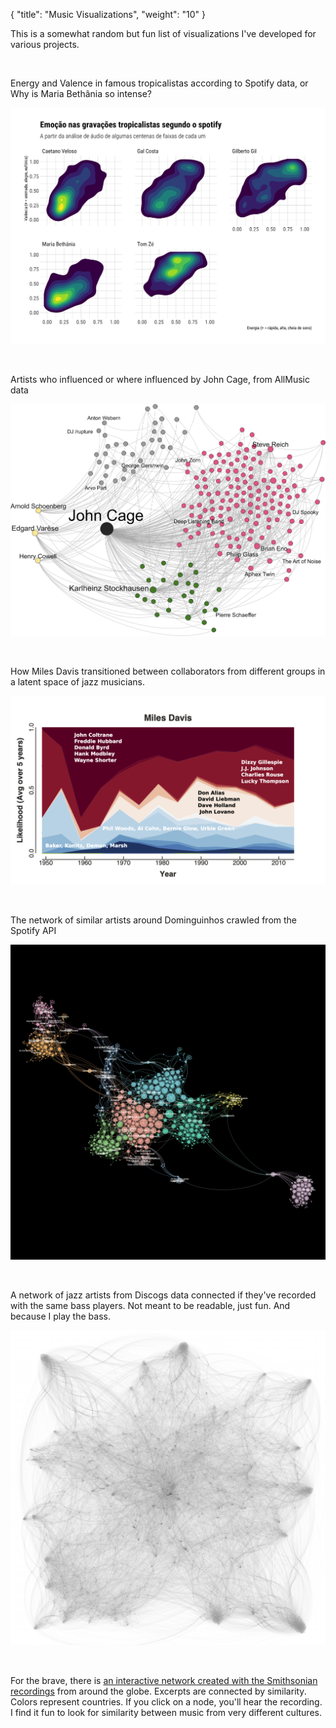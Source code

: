 {
    "title": "Music Visualizations",
    "weight": "10"
}

This is a somewhat random but fun list of visualizations I've developed for various projects.

<br/>

Energy and Valence in famous tropicalistas according to Spotify data, or Why is Maria Bethânia so intense?

![](/tropicalistas.png)

<br/>

Artists who influenced or where influenced by John Cage, from AllMusic data

![](/john-cage.png)

<br/>

How Miles Davis transitioned between collaborators from different groups in a latent space of jazz musicians.

![](/miles-labels.png)


<br/>

The network of similar artists around Dominguinhos crawled from the Spotify API

![](/dominguinhos.png)


<br/>

A network of jazz artists from Discogs data connected if they've recorded with the same bass players. Not meant to be readable, just fun. And because I play the bass.

![](/bassists-small.png)

<br/>

For the brave, there is [an interactive network created with the Smithsonian recordings](https://nazareno.github.io/folkmusicmap/folks-network.html) from around the globe. Excerpts are connected by similarity. Colors represent countries. If you click on a node, you'll hear the recording. I find it fun to look for similarity between music from very different cultures. 
